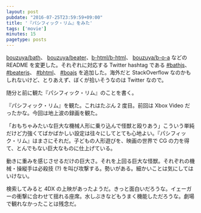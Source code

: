 ```yaml
---
layout: post
pubdate: "2016-07-25T23:59:59+09:00"
title: '『パシフィック・リム』をみた'
tags: ['movie']
minutes: 15
pagetype: posts
---
```

[bouzuya/bath][]、 [bouzuya/beater][]、[b-html/b-html][]、 [bouzuya/b-o-a][] などの README を変更した。それぞれに対応する Twitter hashtag である [#bathjs][]、 [#beaterjs][]、 [#bhtml][]、 [#boajs][] を追加した。海外だと StackOverflow なのかもしれないけど、とりあえず、ぼくが拾いそうなのは Twitter なので。

随分と前に観た『パシフィック・リム』のことを書く。

『パシフィック・リム』を観た。これはたぶん 2 度目。前回は Xbox Video だったかな。今回は地上波の録画を観た。

「おもちゃみたいな巨大な機械人形に乗り込んで怪獣と殴りあう」こういう単純だけど力強くてばかばかしい設定は往々にしてとても心地よい。『パシフィック・リム』はまさにそれだ。子どもの人形遊びを、映画の世界で CG の力を得て、とんでもない巨大なものに仕上げている。

動きに重みを感じさせるだけの巨大さ。それを上回る巨大な怪獣。それぞれの機械・操縦手は必殺技 (?) を叫び攻撃する。勢いがある。細かいことは気にしてはいけない。

検索してみると 4DX の上映があったようだ。きっと面白いだろうな。イェーガーの衝撃に合わせて揺れる座席。水しぶきなどもうまく機能しただろうな。劇場で観れなかったことは残念だ。

[b-html/b-html]: https://github.com/b-html/b-html
[bouzuya/b-o-a]: https://github.com/bouzuya/b-o-a
[bouzuya/bath]: https://github.com/bouzuya/bath
[bouzuya/beater]: https://github.com/bouzuya/beater
[#bathjs]: https://twitter.com/hashtag/bathjs
[#beaterjs]: https://twitter.com/hashtag/beaterjs
[#bhtml]: https://twitter.com/hashtag/bhtml
[#boajs]: https://twitter.com/hashtag/boajs

